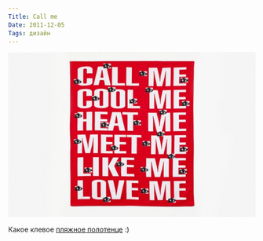 ```yaml
---
Title: Call me
Date: 2011-12-05
Tags: дизайн
---
```


![beach-towel.jpeg](images/beach-towel.jpeg)

Какое клевое [пляжное полотенце](http://thisisnthappiness.com/post/13737372364/call-me) :)